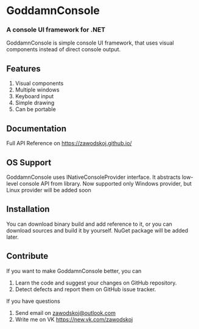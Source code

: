 # GoddamnConsole
### A console UI framework for .NET

GoddamnConsole is simple console UI framework, that uses visual components instead of direct console output.

## Features

1. Visual components
2. Multiple windows
3. Keyboard input
4. Simple drawing
5. Can be portable

## Documentation

Full API Reference on https://zawodskoj.github.io/

## OS Support

GoddamnConsole uses INativeConsoleProvider interface. It abstracts low-level console API from library. Now supported only Windows provider, but Linux provider will be added soon

## Installation

You can download binary build and add reference to it, or you can download sources and build it by yourself.
NuGet package will be added later.

## Contribute

If you want to make GoddamnConsole better, you can

1. Learn the code and suggest your changes on GitHub repository.
2. Detect defects and report them on GitHub issue tracker.

If you have questions

1. Send email on zawodskoj@outlook.com
2. Write me on VK https://new.vk.com/zawodskoj
